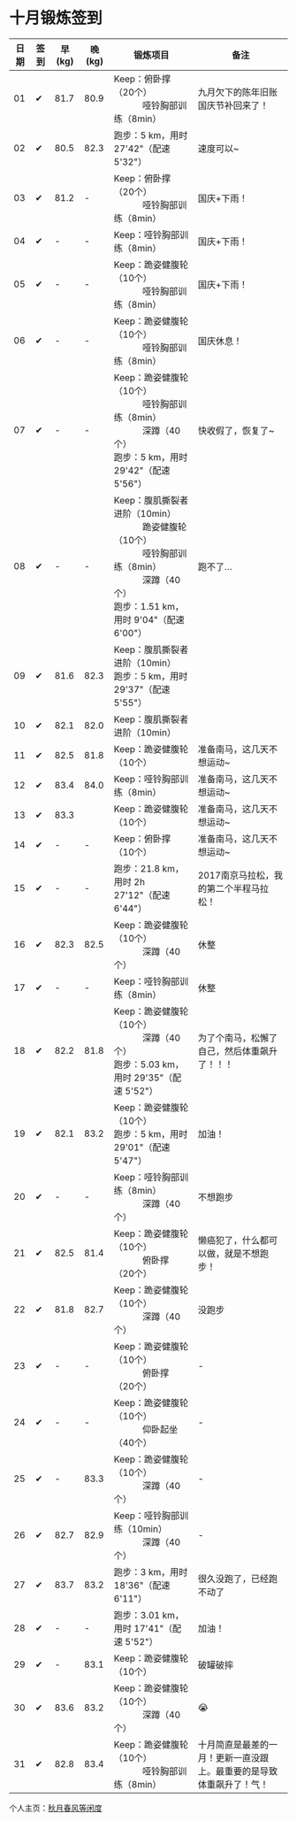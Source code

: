 # 十月锻炼签到

| 日期 | 签到 | 早(kg) | 晚(kg) | 锻炼项目 | 备注 |
|----|---|---|---|---|---|
| 01 | ✔ | 81.7 | 80.9 | Keep：俯卧撑（20个）<br> &nbsp;&nbsp;&nbsp;&nbsp;&nbsp;&nbsp;&nbsp;&nbsp;&nbsp;&nbsp;&nbsp;&nbsp;哑铃胸部训练（8min） | 九月欠下的陈年旧账国庆节补回来了！ |
| 02 | ✔ | 80.5 | 82.3 | 跑步：5 km，用时 27'42"（配速 5'32"） | 速度可以~ |
| 03 | ✔ | 81.2 | - | Keep：俯卧撑（20个）<br> &nbsp;&nbsp;&nbsp;&nbsp;&nbsp;&nbsp;&nbsp;&nbsp;&nbsp;&nbsp;&nbsp;&nbsp;哑铃胸部训练（8min） | 国庆+下雨！ |
| 04 | ✔ | - | - | Keep：哑铃胸部训练（8min） | 国庆+下雨！ |
| 05 | ✔ | - | - | Keep：跪姿健腹轮（10个）<br> &nbsp;&nbsp;&nbsp;&nbsp;&nbsp;&nbsp;&nbsp;&nbsp;&nbsp;&nbsp;&nbsp;&nbsp;哑铃胸部训练（8min） | 国庆+下雨！ |
| 06 | ✔ | - | - | Keep：跪姿健腹轮（10个）<br> &nbsp;&nbsp;&nbsp;&nbsp;&nbsp;&nbsp;&nbsp;&nbsp;&nbsp;&nbsp;&nbsp;&nbsp;哑铃胸部训练（8min） | 国庆休息！ |
| 07 | ✔ | - | - | Keep：跪姿健腹轮（10个）<br> &nbsp;&nbsp;&nbsp;&nbsp;&nbsp;&nbsp;&nbsp;&nbsp;&nbsp;&nbsp;&nbsp;&nbsp;哑铃胸部训练（8min）<br> &nbsp;&nbsp;&nbsp;&nbsp;&nbsp;&nbsp;&nbsp;&nbsp;&nbsp;&nbsp;&nbsp;&nbsp;深蹲（40个）<br>跑步：5 km，用时 29'42"（配速 5'56"） | 快收假了，恢复了~ |
| 08 | ✔ | - | - | Keep：腹肌撕裂者进阶（10min）<br> &nbsp;&nbsp;&nbsp;&nbsp;&nbsp;&nbsp;&nbsp;&nbsp;&nbsp;&nbsp;&nbsp;&nbsp;跪姿健腹轮（10个）<br> &nbsp;&nbsp;&nbsp;&nbsp;&nbsp;&nbsp;&nbsp;&nbsp;&nbsp;&nbsp;&nbsp;&nbsp;哑铃胸部训练（8min）<br> &nbsp;&nbsp;&nbsp;&nbsp;&nbsp;&nbsp;&nbsp;&nbsp;&nbsp;&nbsp;&nbsp;&nbsp;深蹲（40个）<br>跑步：1.51 km，用时 9'04"（配速 6'00"） | 跑不了… |
| 09 | ✔ | 81.6 | 82.3 | Keep：腹肌撕裂者进阶（10min）<br>跑步：5 km，用时 29'37"（配速 5'55"） |  |
| 10 | ✔ | 82.1 | 82.0 | Keep：腹肌撕裂者进阶（10min） |  |
| 11 | ✔ | 82.5 | 81.8 | Keep：跪姿健腹轮（10个） | 准备南马，这几天不想运动~ |
| 12 | ✔ | 83.4 | 84.0 | Keep：哑铃胸部训练（8min） | 准备南马，这几天不想运动~ |
| 13 | ✔ | 83.3 |  | Keep：跪姿健腹轮（10个） | 准备南马，这几天不想运动~ |
| 14 | ✔ | - | - | Keep：俯卧撑（10个） | 准备南马，这几天不想运动~ |
| 15 | ✔ | - | - | 跑步：21.8 km，用时 2h 27'12"（配速 6'44"） | 2017南京马拉松，我的第二个半程马拉松！ |
| 16 | ✔ | 82.3 | 82.5 | Keep：跪姿健腹轮（10个）<br> &nbsp;&nbsp;&nbsp;&nbsp;&nbsp;&nbsp;&nbsp;&nbsp;&nbsp;&nbsp;&nbsp;&nbsp;深蹲（40个） | 休整 |
| 17 | ✔ | - | - | Keep：哑铃胸部训练（8min） | 休整 |
| 18 | ✔ | 82.2 | 81.8 | Keep：跪姿健腹轮（10个）<br> &nbsp;&nbsp;&nbsp;&nbsp;&nbsp;&nbsp;&nbsp;&nbsp;&nbsp;&nbsp;&nbsp;&nbsp;深蹲（40个）<br>跑步：5.03 km，用时 29'35"（配速 5'52"） | 为了个南马，松懈了自己，然后体重飙升了！！！ |
| 19 | ✔ | 82.1 | 83.2 | Keep：跪姿健腹轮（10个）<br>跑步：5 km，用时 29'01"（配速 5'47"） | 加油！ |
| 20 | ✔ | - | - | Keep：哑铃胸部训练（8min）<br> &nbsp;&nbsp;&nbsp;&nbsp;&nbsp;&nbsp;&nbsp;&nbsp;&nbsp;&nbsp;&nbsp;&nbsp;深蹲（40个） | 不想跑步 |
| 21 | ✔ | 82.5 | 81.4 | Keep：跪姿健腹轮（10个）<br> &nbsp;&nbsp;&nbsp;&nbsp;&nbsp;&nbsp;&nbsp;&nbsp;&nbsp;&nbsp;&nbsp;&nbsp;俯卧撑（20个） | 懒癌犯了，什么都可以做，就是不想跑步！ |
| 22 | ✔ | 81.8 | 82.7 | Keep：跪姿健腹轮（10个）<br> &nbsp;&nbsp;&nbsp;&nbsp;&nbsp;&nbsp;&nbsp;&nbsp;&nbsp;&nbsp;&nbsp;&nbsp;深蹲（40个） | 没跑步 |
| 23 | ✔ | - | - | Keep：跪姿健腹轮（10个）<br> &nbsp;&nbsp;&nbsp;&nbsp;&nbsp;&nbsp;&nbsp;&nbsp;&nbsp;&nbsp;&nbsp;&nbsp;俯卧撑（20个） | - |
| 24 | ✔ | - | - | Keep：跪姿健腹轮（10个）<br> &nbsp;&nbsp;&nbsp;&nbsp;&nbsp;&nbsp;&nbsp;&nbsp;&nbsp;&nbsp;&nbsp;&nbsp;仰卧起坐（40个） | - |
| 25 | ✔ | - | 83.3 | Keep：跪姿健腹轮（10个）<br> &nbsp;&nbsp;&nbsp;&nbsp;&nbsp;&nbsp;&nbsp;&nbsp;&nbsp;&nbsp;&nbsp;&nbsp;深蹲（40个） | - |
| 26 | ✔ | 82.7 | 82.9 | Keep：哑铃胸部训练（10min）<br> &nbsp;&nbsp;&nbsp;&nbsp;&nbsp;&nbsp;&nbsp;&nbsp;&nbsp;&nbsp;&nbsp;&nbsp;深蹲（40个） | - |
| 27 | ✔ | 83.7 | 83.2 | 跑步：3 km，用时 18'36"（配速 6'11"） | 很久没跑了，已经跑不动了 |
| 28 | ✔ | - | - | 跑步：3.01 km，用时 17'41"（配速 5'52"） | 加油！ |
| 29 | ✔ | - | 83.1 | Keep：跪姿健腹轮（10个） | 破罐破摔 |
| 30 | ✔ | 83.6 | 83.2 | Keep：跪姿健腹轮（10个）<br> &nbsp;&nbsp;&nbsp;&nbsp;&nbsp;&nbsp;&nbsp;&nbsp;&nbsp;&nbsp;&nbsp;&nbsp;深蹲（40个） | 😭 |
| 31 | ✔ | 82.8 | 83.4 | Keep：跪姿健腹轮（10个）<br> &nbsp;&nbsp;&nbsp;&nbsp;&nbsp;&nbsp;&nbsp;&nbsp;&nbsp;&nbsp;&nbsp;&nbsp;哑铃胸部训练（8min） | 十月简直是最差的一月！更新一直没跟上。最重要的是导致体重飙升了！气！ |

个人主页：<a href="http://renkaigis.com/" target="_blank">秋月春风等闲度</a>
